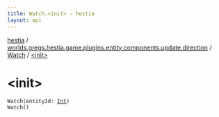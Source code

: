 ```yaml
---
title: Watch.<init> - hestia
layout: api
---
```


<div class='api-docs-breadcrumbs'><a href="../../index.html">hestia</a> / <a href="../index.html">worlds.gregs.hestia.game.plugins.entity.components.update.direction</a> / <a href="index.html">Watch</a> / <a href="./-init-.html">&lt;init&gt;</a></div>

# &lt;init&gt;

<div class="signature"><code><span class="identifier">Watch</span><span class="symbol">(</span><span class="parameterName" id="worlds.gregs.hestia.game.plugins.entity.components.update.direction.Watch$<init>(kotlin.Int)/entityId">entityId</span><span class="symbol">:</span>&nbsp;<a href="https://kotlinlang.org/api/latest/jvm/stdlib/kotlin/-int/index.html"><span class="identifier">Int</span></a><span class="symbol">)</span></code></div>

<div class="signature"><code><span class="identifier">Watch</span><span class="symbol">(</span><span class="symbol">)</span></code></div>
